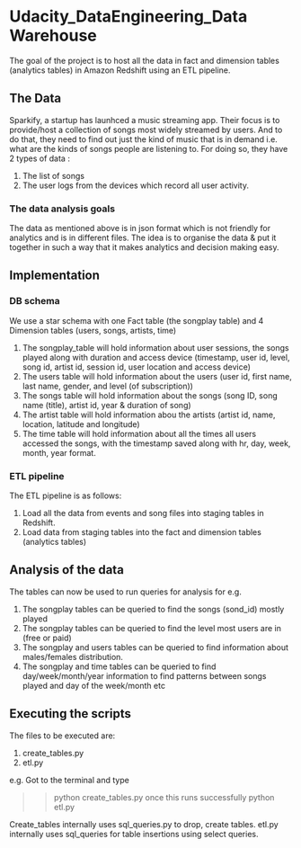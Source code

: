 # Udacity_DataEngineering_Data Warehouse
The goal of the project is to host all the data in fact and dimension tables (analytics tables) in Amazon Redshift using an ETL pipeline.

## The Data
Sparkify, a startup has launhced a music streaming app. Their focus is to provide/host a collection of songs most widely streamed by users. And to do that, they need to find out just the kind of music that is in demand i.e. what are the kinds of songs people are listening to.
For doing so, they have 2 types of data :
1. The list of songs
2. The user logs from the devices which record all user activity.

### The data analysis goals
The data as mentioned above is in json format which is not friendly for analytics and is in different files.
The idea is to organise the data & put it together in such a way that it makes analytics and decision making easy.

## Implementation

### DB schema 
We use a star schema with one Fact table (the songplay table) and 4 Dimension tables (users, songs, artists, time)
1. The songplay_table will hold information about user sessions, the songs played along with duration and access device (timestamp, user id, level, song id, artist id, session id, user location and access device)
2. The users table will hold information about the users (user id, first name, last name, gender, and level (of subscription))
3. The songs table will hold information about the songs (song ID, song name (title), artist id, year & duration of song)
4. The artist table will hold information abou the artists (artist id, name, location, latitude and longitude)
5. The time table will hold information about all the times all users accessed the songs, with the timestamp saved along with hr, day, week, month, year format.

### ETL pipeline
The ETL pipeline is as follows:
1. Load all the data from events and song files into staging tables in Redshift.
2. Load data from staging tables into the fact and dimension tables (analytics tables)

## Analysis of the data
The tables can now be used to run queries for analysis for e.g.
1. The songplay tables can be queried to find the songs (sond_id) mostly played 
2. The songplay tables can be queried to find the level most users are in (free or paid)
3. The songplay and users tables can be queried to find information about males/females distribution.
4. The songplay and time tables can be queried to find day/week/month/year information to find patterns between songs played and day of the week/month etc

## Executing the scripts
The files to be executed are:
1. create_tables.py
2. etl.py

e.g. Got to the terminal and type 
>>python create_tables.py
once this runs successfully
>> python etl.py

Create_tables internally uses sql_queries.py to drop, create tables.
etl.py internally uses sql_queries for table insertions using select queries.



